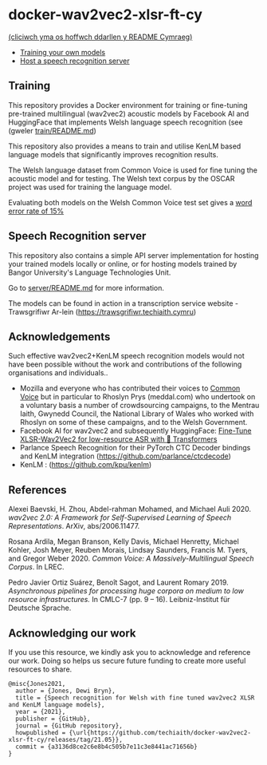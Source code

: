 # docker-wav2vec2-xlsr-ft-cy

[(cliciwch yma os hoffwch ddarllen y README Cymraeg)](README.md)

 - [Training your own models](#training)
 - [Host a speech recognition server](#speech-recognition-server)


## Training

This repository provides a Docker environment for training or fine-tuning
pre-trained multilingual (wav2vec2) acoustic models by Facebook AI and 
HuggingFace that implements Welsh language speech recognition (see (gweler [train/README.md](train/README_en.md))

This repository also provides a means to train and utilise KenLM based language models that significantly improves recognition results. 

The Welsh language dataset from Common Voice is used for fine tuning the acoustic model and for testing. The Welsh text corpus by the OSCAR project was used for training the language model.

Evaluating both models on the Welsh Common Voice test set gives a [word error rate of 15%](train/README_en.md#evaluation)

## Speech Recognition server

This repository also contains a simple API server implementation for hosting your trained models locally or online, or for hosting models trained by Bangor University's Language Technologies Unit. 

Go to [server/README.md](server/README_en.md) for more information.

The models can be found in action in a transcription service website - Trawsgrifiwr Ar-lein (https://trawsgrifiwr.techiaith.cymru)

## Acknowledgements

Such effective wav2vec2+KenLM speech recognition models would not have been possible without the work and contributions of the following organisations and individuals..

 - Mozilla and everyone who has contributed their voices to [Common Voice](https://commonvoice.mozilla.org/) but in particular to Rhoslyn Prys (meddal.com) who undertook on a voluntary basis a number of crowdsourcing campaigns, to the Mentrau Iaith, Gwynedd Council, the National Library of Wales who worked with Rhoslyn on some of these campaigns, and to the Welsh Government.
 - Facebook AI for wav2vec2 and subsequently HuggingFace: [Fine-Tune XLSR-Wav2Vec2 for low-resource ASR with 🤗 Transformers](https://huggingface.co/blog/fine-tune-xlsr-wav2vec2)
 - Parlance Speech Recognition for their PyTorch CTC Decoder bindings and KenLM integration (https://github.com/parlance/ctcdecode)
 - KenLM : (https://github.com/kpu/kenlm)
 

## References

Alexei Baevski, H. Zhou, Abdel-rahman Mohamed, and Michael Auli 2020. *wav2vec 2.0: A Framework for Self-Supervised Learning of Speech Representations*. ArXiv, abs/2006.11477.

Rosana Ardila, Megan Branson, Kelly Davis, Michael Henretty, Michael Kohler, Josh Meyer, Reuben Morais, Lindsay Saunders, Francis M. Tyers, and Gregor Weber 2020. *Common Voice: A Massively-Multilingual Speech Corpus*. In LREC.

Pedro Javier Ortiz Suárez, Benoît Sagot, and Laurent Romary 2019. *Asynchronous pipelines for processing huge corpora on medium to low resource infrastructures.* In CMLC-7 (pp. 9 – 16). Leibniz-Institut für Deutsche Sprache.

## Acknowledging our work

If you use this resource, we kindly ask you to acknowledge and reference our work. Doing so helps us secure future funding to create more useful resources to share.

```
@misc{Jones2021,
  author = {Jones, Dewi Bryn},
  title = {Speech recognition for Welsh with fine tuned wav2vec2 XLSR and KenLM language models},
  year = {2021},
  publisher = {GitHub},
  journal = {GitHub repository},
  howpublished = {\url{https://github.com/techiaith/docker-wav2vec2-xlsr-ft-cy/releases/tag/21.05}},
  commit = {a3136d8ce2c6e8b4c505b7e11c3e8441ac71656b}
}
```
